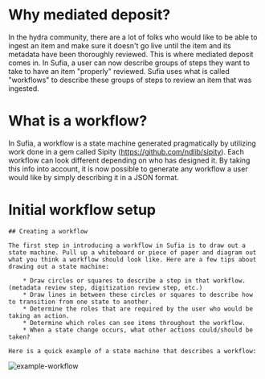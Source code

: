 # Why mediated deposit?

In the hydra community, there are a lot of folks who would like to be able to ingest an item and make sure it doesn't go live until the item and its metadata have been thoroughly reviewed. This is where mediated deposit comes in. In Sufia, a user can now describe groups of steps they want to take to have an item "properly" reviewed. Sufia uses what is called "workflows" to describe these groups of steps to review an item that was ingested. 

# What is a workflow?

In Sufia, a workflow is a state machine generated pragmatically by utilizing work done in a gem called Sipity (https://github.com/ndlib/sipity). Each workflow can look different depending on who has designed it. By taking this info into account, it is now possible to generate any workflow a user would like by simply describing it in a JSON format.

# Initial workflow setup

    ## Creating a workflow

    The first step in introducing a workflow in Sufia is to draw out a state machine. Pull up a whiteboard or piece of paper and diagram out what you think a workflow should look like. Here are a few tips about drawing out a state machine:

        * Draw circles or squares to describe a step in that workflow. (metadata review step, digitization review step, etc.)
        * Draw lines in between these circles or squares to describe how to transition from one state to another.
        * Determine the roles that are required by the user who would be taking an action.
        * Determine which roles can see items throughout the workflow.
        * When a state change occurs, what other actions could/should be taken?

    Here is a quick example of a state machine that describes a workflow:

![example-workflow](https://cloud.githubusercontent.com/assets/2130/19000926/1eab97e4-8713-11e6-9edc-0599fedca795.png)